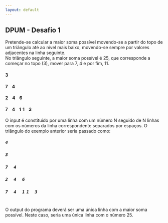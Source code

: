 ```yaml
---
layout: default
---
```

<section id="challenges">
  <div class="container">
    <section id="desafio1">
      <div class="section-title-container text-center">
        <h2 class="section-title">DPUM - Desafio 1</h2>
      </div>
      <div class="col-md-offset-2 col-md-8 def-text">
        Pretende-se calcular a maior soma possível movendo-se a partir do topo de um triângulo até ao nível mais baixo, movendo-se sempre por valores adjacentes na linha seguinte.
      </div>
      <div class="col-md-offset-2 col-md-8 def-text">
        No triângulo seguinte, a maior soma possível é 25, que corresponde a começar no topo (3), mover para 7, 4 e por fim, 11.<br>
        <b><h4 class="text-center" style="letter-spacing: 5px;">3</h4></b>
        <b><h4 class="text-center" style="letter-spacing: 5px">7 4</h4></b>
        <b><h4 class="text-center" style="letter-spacing: 5px">2 4 6</h4></b>
        <b><h4 class="text-center" style="letter-spacing: 5px">7 4 11 3</h4></b>
      </div>
      <div class="col-md-offset-2 col-md-8 def-text">
        O input é constituído por uma linha com um número N seguido de N linhas com os números da linha correspondente separados por espaços. O triângulo do exemplo anterior seria passado como:<br>
        <b><h5 style="letter-spacing: 5px; font-family: monospace;">4</h5></b>
        <b><h5 style="letter-spacing: 5px; font-family: monospace;">3</h5></b>
        <b><h5 style="letter-spacing: 5px; font-family: monospace;">7 4</h5></b>
        <b><h5 style="letter-spacing: 5px; font-family: monospace;">2 4 6</h5></b>
        <b><h5 style="letter-spacing: 5px; font-family: monospace;">7 4 11 3</h5></b><br>
        O output do programa deverá ser uma única linha com a maior soma possível. Neste caso, seria uma única linha com o número 25.
</div>
</section>
